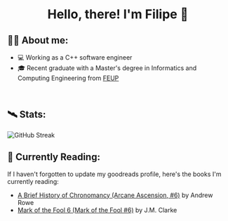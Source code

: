 <div id="body" align="center">
  <h1>
    Hello, there! I'm Filipe 👋
  </h1>
</div>


<div style="border-bottom: 0px">
  <h2>
    👨‍💻 About me:
  </h2>
</div>

- 💻 Working as a C++ software engineer
- 🎓 Recent graduate with a Master's degree in Informatics and Computing Engineering from [FEUP](fe.up.pt)

<br />


## 🛰️ Stats:

![GitHub Streak](https://streak-stats.demolab.com?user=filipepcampos&theme=github-dark-blue&border_radius=4.5)


## 🌱 Currently Reading:

If I haven't forgotten to update my goodreads profile, here's the books I'm currently reading:
- [A Brief History of Chronomancy (Arcane Ascension, #6)](https://www.goodreads.com/book/show/227839115) by Andrew Rowe
- [Mark of the Fool 6 (Mark of the Fool #6)](https://www.goodreads.com/book/show/199340499) by J.M.     Clarke
